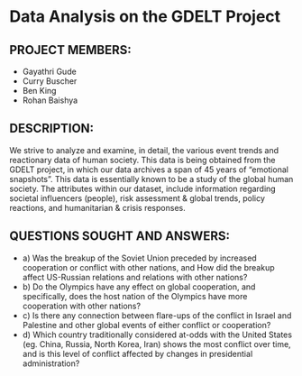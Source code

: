 # Data Analysis on the GDELT Project 

## PROJECT MEMBERS: 
 - Gayathri Gude 
 - Curry Buscher 
 - Ben King 
 - Rohan Baishya  
 
## DESCRIPTION:  
We strive to analyze and examine, in detail, the various event trends and reactionary data of human society. This data is being obtained from the GDELT project, in which our data archives a span of 45 years of “emotional snapshots”. This data is essentially known to be a study of the global human society. The attributes within our dataset, include information regarding societal influencers (people), risk assessment & global trends, policy reactions, and humanitarian & crisis responses. 

## QUESTIONS SOUGHT AND ANSWERS:  
- a) Was the breakup of the Soviet Union preceded by increased cooperation or conflict with other nations, and How did the breakup        affect US-Russian relations and relations with other nations?
- b) Do the Olympics have any effect on global cooperation, and specifically, does the host nation of the Olympics have more              cooperation with other nations?
- c) Is there any connection between flare-ups of the conflict in Israel and Palestine and other global events of either conflict or        cooperation?
- d) Which country traditionally considered at-odds with the United States (eg. China, Russia, North Korea, Iran) shows the most            conflict over time, and is this level of conflict affected by changes in presidential administration? 
